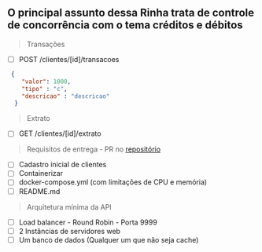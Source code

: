 ## O principal assunto dessa Rinha trata de controle de concorrência com o tema créditos e débitos

> Transações
 - [ ] POST /clientes/[id]/transacoes
  ```json
   {
      "valor": 1000,
      "tipo" : "c",
      "descricao" : "descricao"
    }
  ```
  > Extrato
  - [ ] GET /clientes/[id]/extrato

  > Requisitos de entrega - PR no [repositório](https://github.com/zanfranceschi/rinha-de-backend-2024-q1)
  - [ ] Cadastro inicial de clientes
  - [ ] Containerizar
  - [ ] docker-compose.yml (com limitações de CPU e memória)
  - [ ] README.md
  
  > Arquitetura mínima da API
  - [ ] Load balancer - Round Robin - Porta 9999
  - [ ] 2 Instâncias de servidores web
  - [ ] Um banco de dados (Qualquer um que não seja cache)